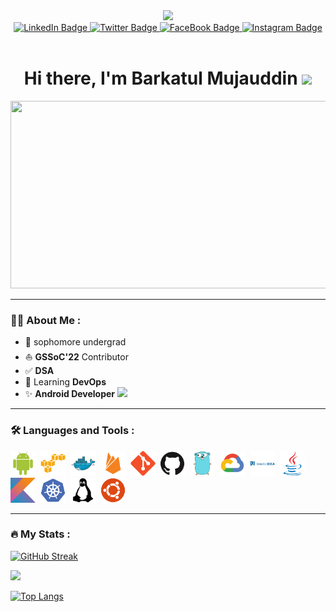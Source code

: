 
<div id="header" align="center">
  <img src="https://media.giphy.com/media/M9gbBd9nbDrOTu1Mqx/giphy.gif" width="100"/>
</div>

<div id="badges" align="center">
  <a href="https://www.linkedin.com/in/barkatul-mujauddin-3a67771b8/">
    <img src="https://img.shields.io/badge/LinkedIn-blue?style=for-the-badge&logo=linkedin&logoColor=white" alt="LinkedIn Badge"/>
  </a>
  <a href="https://twitter.com/barkatul_20">
    <img src="https://img.shields.io/badge/Twitter-blue?style=for-the-badge&logo=twitter&logoColor=white" alt="Twitter Badge"/>
  </a>
  <a href="https://www.facebook.com/barkatul.20/">
    <img src="https://img.shields.io/badge/FaceBook-blue?style=for-the-badge&logo=facebook&logoColor=white" alt="FaceBook Badge"/>
  </a>
  <a href="https://www.instagram.com/barkatul.20/">
    <img src="https://img.shields.io/badge/Instagram-blue?style=for-the-badge&logo=instagram&logoColor=white" alt="Instagram Badge"/>
  </a>
</div>
<div id="badges" align="center">
<img src="https://komarev.com/ghpvc/?username=barkatul&style=flat-square&color=blue" alt=""/>
   </div>
<div align="center">
<h1>
  Hi there, I'm Barkatul Mujauddin
  <img src="https://media.giphy.com/media/hvRJCLFzcasrR4ia7z/giphy.gif" width="30px"/>
</h1>
   </div>

<div align="center">
  <img src="https://media.giphy.com/media/dWesBcTLavkZuG35MI/giphy.gif" width="600" height="300"/>
</div>

---

### :man_technologist: About Me :

- 🏫 sophomore undergrad
- ⛵ **GSSoC'22** Contributor
- ✅ **DSA**
- 🌱 Learning **DevOps**
- ✨ **Android Developer** <img src="https://media.giphy.com/media/WUlplcMpOCEmTGBtBW/giphy.gif" width="30">

---

### :hammer_and_wrench: Languages and Tools :

<div>
   <img src="https://github.com/devicons/devicon/blob/master/icons/android/android-original.svg" title="Android" alt="Android" width="40" height="40"/>&nbsp;
   <img src="https://github.com/devicons/devicon/blob/master/icons/amazonwebservices/amazonwebservices-original.svg" title="AWS" alt="AWS" width="40" height="40"/>&nbsp;
   <img src="https://github.com/devicons/devicon/blob/master/icons/docker/docker-original.svg" title="Docker" alt="Docker" width="40" height="40"/>&nbsp;
   <img src="https://github.com/devicons/devicon/blob/master/icons/firebase/firebase-plain.svg" title="Firebase" alt="Firebase" width="40" height="40"/>&nbsp;
   <img src="https://github.com/devicons/devicon/blob/master/icons/git/git-original.svg" title="Git" alt="Git" width="40" height="40"/>&nbsp;
   <img src="https://github.com/devicons/devicon/blob/master/icons/github/github-original.svg" title="GitHub" alt="GitHub" width="40" height="40"/>&nbsp;
   <img src="https://github.com/devicons/devicon/blob/master/icons/go/go-original.svg" title="Go" alt="Go" width="40" height="40"/>&nbsp;
   <img src="https://github.com/devicons/devicon/blob/master/icons/googlecloud/googlecloud-original.svg" title="GoogleCloud" alt="GoogleCloud" width="40" height="40"/>&nbsp;
   <img src="https://github.com/devicons/devicon/blob/master/icons/intellij/intellij-plain-wordmark.svg" title="intelliJ" alt="intelliJ" width="40" height="40"/>&nbsp;
   <img src="https://github.com/devicons/devicon/blob/master/icons/java/java-original.svg" title="Java" alt="Java" width="40" height="40"/>&nbsp;
   <img src="https://github.com/devicons/devicon/blob/master/icons/kotlin/kotlin-original.svg" title="Kotlin" alt="Kotlin" width="40" height="40"/>&nbsp;
   <img src="https://github.com/devicons/devicon/blob/master/icons/kubernetes/kubernetes-plain.svg" title="Kubernetes" alt="Kubernetes" width="40" height="40"/>&nbsp;
   <img src="https://github.com/devicons/devicon/blob/master/icons/linux/linux-plain.svg" title="Linux" alt="Linux" width="40" height="40"/>&nbsp;
   <img src="https://github.com/devicons/devicon/blob/master/icons/ubuntu/ubuntu-plain.svg" title="Ubuntu" alt="Ubuntu" width="40" height="40"/>&nbsp;
   </div>
   
   ---

### 🔥 My Stats :
     
[![GitHub Streak](http://github-readme-streak-stats.herokuapp.com?user=barkatul&theme=dark&background=000000)](https://git.io/streak-stats)

<img 
   src="https://github-readme-stats.vercel.app/api?username=barkatul&show_icons=true&theme=tokyonight" 
/>

[![Top Langs](https://github-readme-stats.vercel.app/api/top-langs/?username=barkatul&layout=compact&theme=vision-friendly-dark)](https://github.com/anuraghazra/github-readme-stats)


<!---
barkatul/barkatul is a ✨ special ✨ repository because its `README.md` (this file) appears on your GitHub profile.
You can click the Preview link to take a look at your changes.
--->
